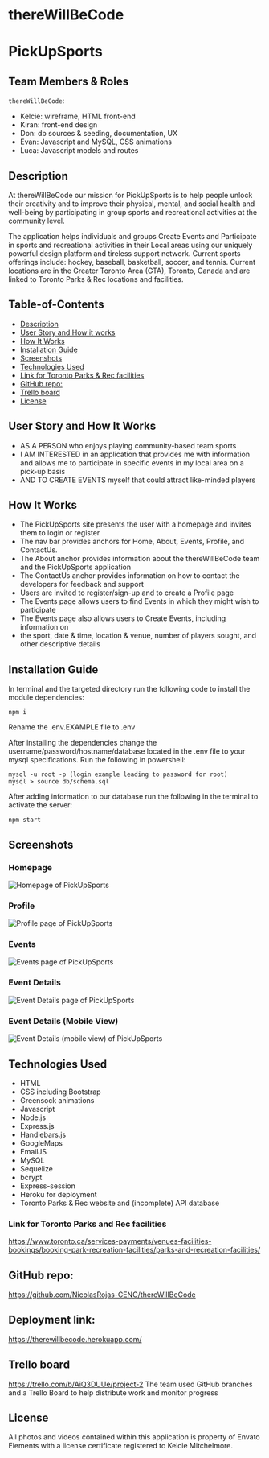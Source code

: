 # thereWillBeCode

# PickUpSports

 ## Team Members & Roles
 `thereWillBeCode`:
 - Kelcie: wireframe, HTML front-end
 - Kiran: front-end design
 - Don: db sources & seeding, documentation, UX
 - Evan: Javascript and MySQL, CSS animations
 - Luca: Javascript models and routes
 
 ## Description
 At thereWillBeCode our mission for PickUpSports is to help people unlock their creativity and to improve their physical, mental, and social health and well-being by participating in group sports and recreational activities at the community level.

 The application helps individuals and groups Create Events and Participate in sports and recreational activities in their Local areas using our uniquely powerful design platform and tireless support network. Current sports offerings include: hockey, baseball, basketball, soccer, and tennis. Current locations are in the Greater Toronto Area (GTA), Toronto, Canada and are linked to Toronto Parks & Rec locations and facilities.

 ## Table-of-Contents 
* [Description](#description) 
* [User Story and How it works](#user-story-and-how-it-works) 
* [How It Works](#how-it-works) 
* [Installation Guide](#installation-guide) 
* [Screenshots](#screenshots) 
* [Technologies Used](#technologies-used) 
* [Link for Toronto Parks & Rec facilities](#link-for-toronto-parks-and-rec-facilities) 
* [GitHub repo:](#github-repo) 
* [Trello board](#trello-board)
* [License](#license)

 ## User Story and How It Works
 - AS A PERSON who enjoys playing community-based team sports
 - I AM INTERESTED in an application that provides me with information and 
    allows me to participate in specific events in my local area on a pick-up basis
 - AND TO CREATE EVENTS myself that could attract like-minded players

## How It Works
- The PickUpSports site presents the user with a homepage and invites them to login or register
- The nav bar provides anchors for Home, About, Events, Profile, and ContactUs.
- The About anchor provides information about the thereWillBeCode team and the PickUpSports application
- The ContactUs anchor provides information on how to contact the developers for feedback and support
- Users are invited to register/sign-up and to create a Profile page
- The Events page allows users to find Events in which they might wish to participate
- The Events page also allows users to Create Events, including information on
- the sport, date & time, location & venue, number of players sought, and other descriptive details

## Installation Guide

In terminal and the targeted directory run the following code to install the module dependencies:
```shell
npm i
```

Rename the .env.EXAMPLE file to .env

After installing the dependencies change the username/password/hostname/database located in the .env file to your mysql specifications. Run the following in powershell:
```shell
mysql -u root -p (login example leading to password for root)
mysql > source db/schema.sql
```

After adding information to our database run the following in the terminal to activate the server:

```shell
npm start
```

 ## Screenshots

### Homepage

![Homepage of PickUpSports](/public/assets/images/homepage.png)

### Profile

![Profile page of PickUpSports](/public/assets/images/profile.png)

### Events

![Events page of PickUpSports](/public/assets/images/events.png)

### Event Details

![Event Details page of PickUpSports](/public/assets/images/eventdetails.png)

### Event Details (Mobile View)

![Event Details (mobile view) of PickUpSports](/public/assets/images/mobileevents.png)



 ## Technologies Used
 - HTML
 - CSS including Bootstrap
 - Greensock animations
 - Javascript
 - Node.js
 - Express.js
 - Handlebars.js
 - GoogleMaps
 - EmailJS
 - MySQL
 - Sequelize
 - bcrypt
 - Express-session
 - Heroku for deployment
 - Toronto Parks & Rec website and (incomplete) API database

### Link for Toronto Parks and Rec facilities
https://www.toronto.ca/services-payments/venues-facilities-bookings/booking-park-recreation-facilities/parks-and-recreation-facilities/


## GitHub repo:
https://github.com/NicolasRojas-CENG/thereWillBeCode

## Deployment link:

https://therewillbecode.herokuapp.com/

## Trello board
https://trello.com/b/AiQ3DUUe/project-2
The team used GitHub branches and a Trello Board to help distribute work and monitor progress

## License

All photos and videos contained within this application is property of Envato Elements with a license certificate registered to Kelcie Mitchelmore.
